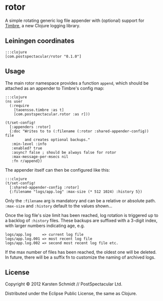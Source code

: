 # rotor

A simple rotating generic log file appender with (optional) support for [Timbre](https://github.com/ptaoussanis/timbre), a new Clojure logging library.

## Leiningen coordinates

    :::clojure
    [com.postspectacular/rotor "0.1.0"]
    
## Usage

The main rotor namespace provides a function `append`, which should be attached as an appender to Timbre's config map:
    
    :::clojure
    (ns user
      (:require
        [taoensso.timbre :as t]
        [com.postspectacular.rotor :as r]))
    
    (t/set-config!
      [:appenders :rotor]
      {:doc "Writes to to (:filename (:rotor :shared-appender-config)) file
             and creates optional backups."
       :min-level :info
       :enabled? true
       :async? false ; should be always false for rotor
       :max-message-per-msecs nil
       :fn r/append})

The appender itself can then be configured like this: 

    :::clojure
    (t/set-config!
      [:shared-appender-config :rotor]
      {:filename "logs/app.log" :max-size (* 512 1024) :history 5})

Only the `:filename` arg is mandatory and can be a relative or absolute path. `:max-size` and `:history` default to the values shown...

Once the log file's size limit has been reached, log rotation is triggered up to a backlog of `:history` files. These backups are suffixed with a 3-digit index, with larger numbers indicating age, e.g.

    logs/app.log     => current log file
    logs/app.log.001 => most recent log file
    logs/app.log.002 => second most recent log file etc.
    
If the max number of files has been reached, the oldest one will be deleted. In future, there will be a suffix fn to customize the naming of archived logs.

## License

Copyright © 2012 Karsten Schmidt // PostSpectacular Ltd.

Distributed under the Eclipse Public License, the same as Clojure.
